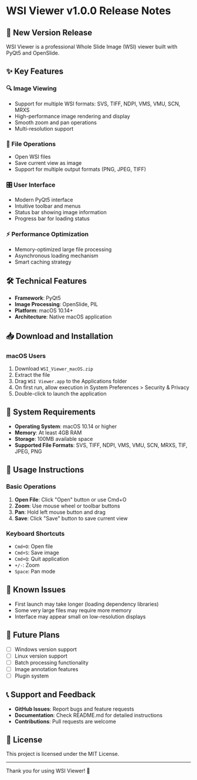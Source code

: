 # WSI Viewer v1.0.0 Release Notes

## 🎉 New Version Release

WSI Viewer is a professional Whole Slide Image (WSI) viewer built with PyQt5 and OpenSlide.

## ✨ Key Features

### 🔍 Image Viewing
- Support for multiple WSI formats: SVS, TIFF, NDPI, VMS, VMU, SCN, MRXS
- High-performance image rendering and display
- Smooth zoom and pan operations
- Multi-resolution support

### 💾 File Operations
- Open WSI files
- Save current view as image
- Support for multiple output formats (PNG, JPEG, TIFF)

### 🎛️ User Interface
- Modern PyQt5 interface
- Intuitive toolbar and menus
- Status bar showing image information
- Progress bar for loading status

### ⚡ Performance Optimization
- Memory-optimized large file processing
- Asynchronous loading mechanism
- Smart caching strategy

## 🛠️ Technical Features

- **Framework**: PyQt5
- **Image Processing**: OpenSlide, PIL
- **Platform**: macOS 10.14+
- **Architecture**: Native macOS application

## 📥 Download and Installation

### macOS Users
1. Download `WSI_Viewer_macOS.zip`
2. Extract the file
3. Drag `WSI Viewer.app` to the Applications folder
4. On first run, allow execution in System Preferences > Security & Privacy
5. Double-click to launch the application

## 🔧 System Requirements

- **Operating System**: macOS 10.14 or higher
- **Memory**: At least 4GB RAM
- **Storage**: 100MB available space
- **Supported File Formats**: SVS, TIFF, NDPI, VMS, VMU, SCN, MRXS, TIF, JPEG, PNG

## 🚀 Usage Instructions

### Basic Operations
1. **Open File**: Click "Open" button or use Cmd+O
2. **Zoom**: Use mouse wheel or toolbar buttons
3. **Pan**: Hold left mouse button and drag
4. **Save**: Click "Save" button to save current view

### Keyboard Shortcuts
- `Cmd+O`: Open file
- `Cmd+S`: Save image
- `Cmd+Q`: Quit application
- `+/-`: Zoom
- `Space`: Pan mode

## 🐛 Known Issues

- First launch may take longer (loading dependency libraries)
- Some very large files may require more memory
- Interface may appear small on low-resolution displays

## 🔮 Future Plans

- [ ] Windows version support
- [ ] Linux version support
- [ ] Batch processing functionality
- [ ] Image annotation features
- [ ] Plugin system

## 📞 Support and Feedback

- **GitHub Issues**: Report bugs and feature requests
- **Documentation**: Check README.md for detailed instructions
- **Contributions**: Pull requests are welcome

## 📄 License

This project is licensed under the MIT License.

---

Thank you for using WSI Viewer! 🎉 